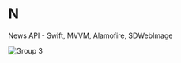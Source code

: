 # N
News API - Swift, MVVM, Alamofire, SDWebImage

![Group 3](https://user-images.githubusercontent.com/56951536/107194743-0712bc00-6a23-11eb-95e8-a2ba9fd92ae8.png)
